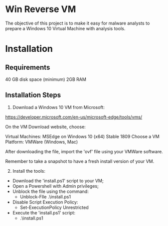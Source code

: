 # Win Reverse VM

The objective of this project is to make it easy for malware analysts to prepare a Windows 10 Virtual Machine with analysis tools. 

# Installation

## Requirements

40 GB disk space (minimum)
2GB RAM

## Installation Steps

1. Download a Windows 10 VM from Microsoft:

https://developer.microsoft.com/en-us/microsoft-edge/tools/vms/

On the VM Download website, choose:

  Virtual Machines: MSEdge on Windows 10 (x64) Stable 1809
  Choose a VM Platform: VMWare (Windows, Mac)

After downloading the file, import the 'ovf' file using your VMWare software.

Remember to take a snapshot to have a fresh install version of your VM.

2. Install the tools:

  - Download the 'install.ps1' script to your VM;
  - Open a Powershell with Admin privileges;
  - Unblock the file using the command:
    - Unblock-FIle .\install.ps1
  - Disable Script Execution Policy:
    - Set-ExecutionPolicy Unrestricted
  - Execute the 'install.ps1' script:
    - .\install.ps1




  

